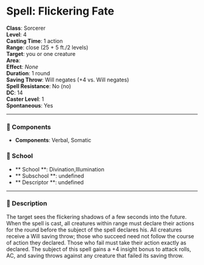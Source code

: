 
# Spell: Flickering Fate
**Class**: Sorcerer  
**Level**: 4  
**Casting Time**: 1 action  
**Range**: close (25 + 5 ft./2 levels)  
**Target**: you or one creature  
**Area**:   
**Effect**: _None_  
**Duration**: 1 round  
**Saving Throw**: Will negates (+4 vs. Will negates)  
**Spell Resistance**: No (no)  
**DC**: 14  
**Caster Level**: 1  
**Spontaneous**: Yes

---

### 🔮 Components
- **Components**: Verbal, Somatic

### 🏫 School
- ** School **: Divination,Illumination
- ** Subschool **: undefined
- ** Descriptor **: undefined
---

### 📜 Description
The target sees the flickering shadows of a few seconds into the future. When the spell is cast, all creatures within range must declare their actions for the round before the subject of the spell declares his. All creatures receive a Will saving throw; those who succeed need not follow the course of action they declared. Those who fail must take their action exactly as declared. The subject of this spell gains a +4 insight bonus to attack rolls, AC, and saving throws against any creature that failed its saving throw.
